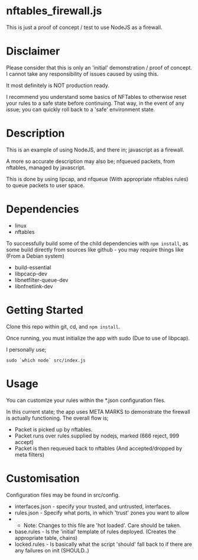 # nftables_firewall.js
This is just a proof of concept / test to use NodeJS as a firewall.

# Disclaimer
Please consider that this is only an 'initial' demonstration / proof of
concept. I cannot take any responsibility of issues caused by using this.

It most definitely is NOT production ready.

I recommend you understand some basics of NFTables to otherwise reset your
rules to a safe state before continuing. That way, in the event of any
issue; you can quickly roll back to a 'safe' environment state.

# Description
This is an example of using NodeJS, and there in; javascript as a firewall.

A more so accurate description may also be;
nfqueued packets, from nftables, managed by javascript.

This is done by using lipcap, and nfqueue (With appropriate nftables rules)
to queue packets to user space.

# Dependencies
* linux
* nftables

To successfully build some of the child dependencies with `npm install`, as
some build directly from sources like github - you may require things like
(From a Debian system)
* build-essential
* libpcacp-dev
* libnetfilter-queue-dev
* libnfnetlink-dev

# Getting Started
Clone this repo within git, cd, and `npm install`.

Once running, you must initialize the app with sudo (Due to use of libpcap).

I personally use;

```sudo `which node` src/index.js```

# Usage
You can customize your rules within the *.json configuration files.

In this current state; the app uses META MARKS to demonstrate the firewall 
is actually functioning. The overall flow is;
 - Packet is picked up by nftables.
 - Packet runs over rules supplied by nodejs, marked (666 reject, 999 accept)
 - Packet is then requeued back to nftables (And accepted/dropped by meta
 filters)

# Customisation
Configuration files may be found in src/config.
* interfaces.json - specify your trusted, and untrusted, interfaces.
* rules.json - Specify what ports, in which 'trust' zones you want to allow
* * Note: Changes to this file are 'hot loaded'. Care should be taken.
* base.rules - Is the 'initial' template of rules deployed. (Creates the 
appropriate table, chains)
* locked.rules - Is basically what the script 'should' fall back to if there
are any failures on init (SHOULD..)